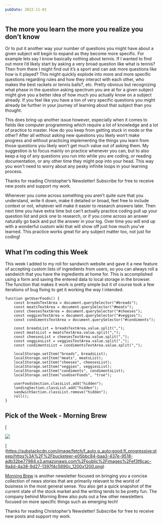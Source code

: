 ```yaml
---
pubDate: 2022-11-03
---
```


## The more you learn the more you realize you don’t know

Or to put it another way your number of questions you might have about a given
subject will begin to expand as they become more specific. For example lets say
I know basically nothing about tennis. If I wanted to find out more I’d likely
start by asking a very broad question like what is tennis? Then from there I
might find out it’s a sport and can ask more questions like how is it played?
This might quickly explode into more and more specific questions regarding rules
and how they interact with each other, who makes the best rackets or tennis
balls?, etc. Pretty obvious but recognizing what phase in the question asking
spectrum you are at for a given subject might give you a better idea of how much
you actually know on a subject already. If you feel like you have a ton of very
specific questions you might already be further in your journey of learning
about that subject than you thought.

This does bring up another issue however, especially when it comes to fields
like computer programming which require a lot of knowledge and a lot of practice
to master. How do you keep from getting stuck in mode or the other? After all
without asking new questions you likely won’t make progress and without
practicing implementing the things you learn from those questions you likely
won’t get much value out of asking them. My suggestion is to focus mainly on
practice whenever you can, but to also keep a log of any questions you run into
while you are coding, or reading documentation, or any other time they might pop
into your head. This way you won’t need to worry about any pesky infinite loops
in your learning process.

Thanks for reading Christopher’s Newsletter! Subscribe for free to receive new
posts and support my work.

Whenever you come across something you aren’t quite sure that you understand,
write it down, make it detailed or broad, feel free to include context or not,
whatever will make it easier to research answers later. Then next time you have
extra time but can’t actually practice coding pull up your question list and
pick one to research, or if you come across an answer naturally go back and put
the answer in your log. Over time you will end up with a wonderful custom wiki
that will show off just how much you’ve learned. This practice works great for
any subject matter too, not just for coding!

## What I’m coding this Week

This week I added to my roll for sandwich website and gave it a new feature of
accepting custom lists of ingredients from users, so you can always roll a
sandwich that you have the ingredients at home for. This is accomplished using a
form and saving the entered data to local storage in the browser. The function
that makes it work is pretty simple but it of course took a few iterations of
bug fixing to get it working the way I intended.

    function getUserFoods() {
        const breadsTextArea = document.querySelector("#breads");
        const meatsTextArea = document.querySelector("#meats");
        const cheesesTextArea = document.querySelector("#cheeses");
        const veggiesTextArea = document.querySelector("#veggies");
        const condimentsTextArea = document.querySelector("#condiments");

        const breadsList = breadsTextArea.value.split(",");
        const meatsList = meatsTextArea.value.split(",");
        const cheesesList = cheesesTextArea.value.split(",");
        const veggiesList = veggiesTextArea.value.split(",");
        const condimentsList = condimentsTextArea.value.split(",");

        localStorage.setItem("breads", breadsList);
        localStorage.setItem("meats", meatsList);
        localStorage.setItem("cheeses", cheesesList);
        localStorage.setItem("veggies", veggiesList);
        localStorage.setItem("condiments", condimentsList);
        localStorage.setItem("useUserFoods", "true");

        userFoodsSection.classList.add("hidden");
        landingSection.classList.add("hidden");
        sandwichSection.classList.remove("hidden");
        roll();
    }

## Pick of the Week - Morning Brew

[

![](https://bucketeer-e05bbc84-baa3-437e-9518-adb32be77984.s3.amazonaws.com/public/images/ef3f6cac-9a4d-4a38-9d27-1397f4c5690c_1200x1200.png)

](https://substackcdn.com/image/fetch/f_auto,q_auto:good,fl_progressive:steep/https%3A%2F%2Fbucketeer-e05bbc84-baa3-437e-9518-adb32be77984.s3.amazonaws.com%2Fpublic%2Fimages%2Fef3f6cac-9a4d-4a38-9d27-1397f4c5690c_1200x1200.png)

[Morning Brew](https://www.morningbrew.com/daily/r?kid=de8ca90d) is another
newsletter focused on bringing you a concise collection of news stories that are
primarily relevant to the world of business in the most general sense. You also
get a quick snapshot of the current state of the stock market and the writing
tends to be pretty fun. The company behind Morning Brew also puts out a few
other newsletters focused on more specific things such as emerging tech!

Thanks for reading Christopher’s Newsletter! Subscribe for free to receive new
posts and support my work.
